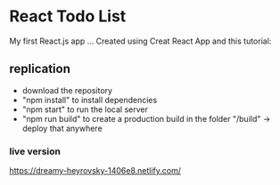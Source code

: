 # React Todo List

My first React.js app ... Created using Creat React App and this tutorial:

## replication

-   download the repository
-   "npm install" to install dependencies
-   "npm start" to run the local server
-   "npm run build" to create a production build in the folder "/build" -> deploy that anywhere

### live version

https://dreamy-heyrovsky-1406e8.netlify.com/
